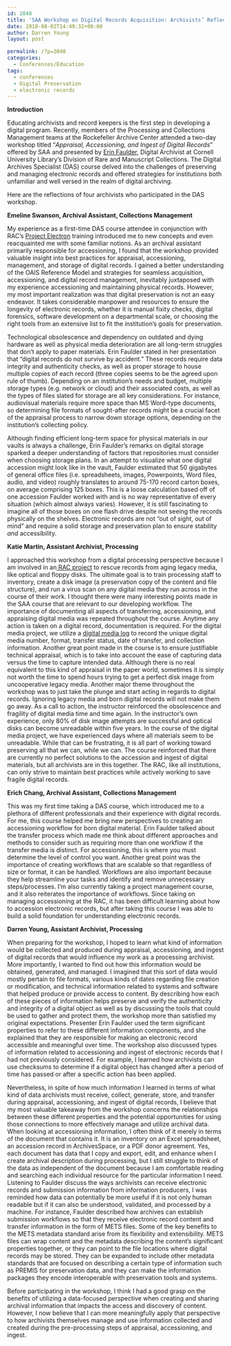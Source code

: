 ```yaml
---
id: 2048
title: 'SAA Workshop on Digital Records Acquisition: Archivists’ Reflections'
date: 2018-08-02T14:49:32+00:00
author: Darren Young
layout: post

permalink: /?p=2048
categories:
  - Conferences/Education
tags:
  - conferences
  - Digital Preservation
  - electronic records
---
```

**Introduction**

<span style="font-weight: 400">Educating archivists and record keepers is the first step in developing a digital program. Recently, members of the Processing and Collections Management teams at the Rockefeller Archive Center attended a two-day workshop titled “</span>_<span style="font-weight: 400">Appraisal, Accessioning, and Ingest of Digital Records</span>_<span style="font-weight: 400">” offered by SAA and presented by </span>[<span style="font-weight: 400">Erin Faulder</span>](https://www.library.cornell.edu/about/news/library-insider/staff-profile-erin-faulder)<span style="font-weight: 400">, Digital Archivist at Cornell University Library’s Division of Rare and Manuscript Collections. The Digital Archives Specialist (DAS) course delved into the challenges of</span> <span style="font-weight: 400">preserving and managing electronic records and offered strategies for institutions both unfamiliar and well versed in the realm of digital archiving. </span>

<span style="font-weight: 400">Here are the reflections of four archivists who participated in the DAS workshop.</span>

<!--more-->

**Emeline Swanson, Archival Assistant, Collections Management**

<span style="font-weight: 400">My experience as a first-time DAS course attendee in conjunction with RAC’s </span>[<span style="font-weight: 400">Project Electron</span>](http://projectelectron.rockarch.org/) <span style="font-weight: 400">training introduced me to new concepts and even reacquainted me with some familiar notions. As an archival assistant primarily responsible for accessioning, I found that the workshop provided valuable insight into best practices for appraisal, accessioning, management, and storage of digital records. I gained a better understanding of the OAIS Reference Model and strategies for seamless acquisition, accessioning, and digital record management, inevitably juxtaposed with my experience accessioning and maintaining physical records. However, my most important realization was that digital preservation is not an easy endeavor. It takes considerable manpower and resources to ensure the longevity of electronic records, whether it is manual fixity checks, digital forensics, software development on a departmental scale, or choosing the right tools from an extensive list to fit the institution’s goals for preservation.</span>

<span style="font-weight: 400">Technological obsolescence and dependency on outdated and dying hardware as well as physical media deterioration are all long-term struggles that don’t apply to paper materials. Erin Faulder stated in her presentation that “digital records do not survive by accident.” These records require data integrity and authenticity checks, as well as proper storage to house multiple copies of each record (three copies seems to be the agreed upon rule of thumb). Depending on an institution’s needs and budget, multiple storage types (e.g. network or cloud) and their associated costs, as well as the types of files slated for storage are all key considerations. For instance, audiovisual materials require more space than MS Word-type documents, so determining file formats of sought-after records might be a crucial facet of the appraisal process to narrow down storage options, depending on the institution’s collecting policy.</span>

<span style="font-weight: 400">Although finding efficient long-term space for physical materials in our vaults is always a challenge, Erin Faulder’s remarks on digital storage sparked a deeper understanding of factors that repositories must consider when choosing storage plans. In an attempt to visualize what one digital accession might look like in the vault, Faulder estimated that 50 gigabytes of general office files (i.e. spreadsheets, images, Powerpoints, Word files, audio, and video) roughly translates to around 75-170 record carton boxes, on average comprising 125 boxes. This is a loose calculation based off of one accession Faulder worked with and is no way representative of every situation (which almost always varies). However, it is still fascinating to imagine all of those boxes on one flash drive despite not seeing the records physically on the shelves. Electronic records are not “out of sight, out of mind” and require a solid storage and preservation plan to ensure stability </span>_<span style="font-weight: 400">and</span>_ <span style="font-weight: 400">accessibility.</span>

**Katie Martin, Assistant Archivist, Processing**

<span style="font-weight: 400">I approached this workshop from a digital processing perspective because I am involved in an</span>[<span style="font-weight: 400"> </span><span style="font-weight: 400">RAC project</span>](http://blog.rockarch.org/?p=1930) <span style="font-weight: 400">to rescue records from aging legacy media, like optical and floppy disks. The ultimate goal is to train processing staff to inventory, create a disk image (a preservation copy of the content and file structure), and run a virus scan on any digital media they run across in the course of their work. I thought there were many interesting points made in the SAA course that are relevant to our developing workflow. The importance of documenting all aspects of transferring, accessioning, and appraising digital media was repeated throughout the course. Anytime any action is taken on a digital record, documentation is required. For the digital media project, we utilize a </span>[<span style="font-weight: 400">digital media log</span>](http://blog.rockarch.org/?p=1650) <span style="font-weight: 400">to record the unique digital media number, format, transfer status, date of transfer, and collection information. Another great point made in the course is to ensure justifiable technical appraisal, which is to take into account the ease of capturing data versus the time to capture intended data. Although there is no real equivalent to this kind of appraisal in the paper world, sometimes it is simply not worth the time to spend hours trying to get a perfect disk image from uncooperative legacy media. Another major theme throughout the workshop was to just take the plunge and start acting in regards to digital records. Ignoring legacy media and born digital records will not make them go away. As a call to action, the instructor reinforced the obsolescence and fragility of digital media time and time again. In the instructor’s own experience, only 80% of disk image attempts are successful and optical disks can become unreadable within five years. In the course of the digital media project, we have experienced days where all materials seem to be unreadable. While that can be frustrating, it is all part of working toward preserving all that we can, while we can. The course reinforced that there are currently no perfect solutions to the accession and ingest of digital materials, but all archivists are in this together. The RAC, like all institutions, can only strive to maintain best practices while actively working to save fragile digital records.</span>

**Erich Chang, Archival Assistant, Collections Management**

<span style="font-weight: 400">This was my first time taking a DAS course, which introduced me to a plethora of different professionals and their experience with digital records. For me, this course helped me bring new perspectives to creating an accessioning workflow for born digital material. Erin Faulder talked about the transfer process which made me think about different approaches and methods to consider such as requiring more than one workflow if the transfer media is distinct. For accessioning, this is where you must determine the level of control you want. Another great point was the importance of creating workflows that are scalable so that regardless of size or format, it can be handled. Workflows are also important because they help streamline your tasks and identify and remove unnecessary steps/processes. I’m also currently taking a project management course, and it also reiterates the importance of workflows. Since taking on managing accessioning at the RAC, it has been difficult learning about how to accession electronic records, but after taking this course I was able to build a solid foundation for understanding electronic records.</span>

**Darren Young, Assistant Archivist, Processing**

<span style="font-weight: 400">When preparing for the workshop, I hoped to learn what kind of information would be collected and produced during appraisal, accessioning, and ingest of digital records that would influence my work as a processing archivist. More importantly, I wanted to find out how this information would be obtained, generated, and managed. I imagined that this sort of data would mostly pertain to file formats, various kinds of dates regarding file creation or modification, and technical information related to systems and software that helped produce or provide access to content. By describing how each of these pieces of information helps preserve and verify the authenticity and integrity of a digital object as well as by discussing the tools that could be used to gather and protect them, the workshop more than satisfied my original expectations. Presenter Erin Faulder used the term significant properties to refer to these different information components, and she explained that they are responsible for making an electronic record accessible and meaningful over time. The workshop also discussed types of information related to accessioning and ingest of electronic records that I had not previously considered. For example, I learned how archivists can use checksums to determine if a digital object has changed after a period of time has passed or after a specific action has been applied.</span>

<span style="font-weight: 400">Nevertheless, in spite of how much information I learned in terms of what kind of data archivists must receive, collect, generate, store, and transfer during appraisal, accessioning, and ingest of digital records, I believe that my most valuable takeaway from the workshop concerns the relationships between these different properties and the potential opportunities for using those connections to more effectively manage and utilize archival data. When looking at accessioning information, I often think of it merely in terms of the document that contains it. It is an inventory on an Excel spreadsheet, an accession record in ArchivesSpace, or a PDF donor agreement. Yes, each document has data that I copy and export, edit, and enhance when I create archival description during processing, but I still struggle to think of the data as independent of the document because I am comfortable reading and searching each individual resource for the particular information I need. Listening to Faulder discuss the ways archivists can receive electronic records and submission information from information producers, I was reminded how data can potentially be more useful if it is not only human readable but if it can also be understood, validated, and processed by a machine. For instance, Faulder described how archives can establish submission workflows so that they receive electronic record content and transfer information in the form of METS files. Some of the key benefits to the METS metadata standard arise from its flexibility and extensibility. METS files can wrap content and the metadata describing the content’s significant properties together, or they can point to the file locations where digital records may be stored. They can be expanded to include other metadata standards that are focused on describing a certain type of information such as PREMIS for preservation data, and they can make the information packages they encode interoperable with preservation tools and systems.</span>

<span style="font-weight: 400">Before participating in the workshop, I think I had a good grasp on the benefits of utilizing a data-focused perspective when creating and sharing archival information that impacts the access and discovery of content. However, I now believe that I can more meaningfully apply that perspective to how archivists themselves manage and use information collected and created during the pre-processing steps of appraisal, accessioning, and ingest.</span>